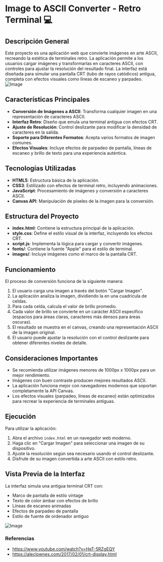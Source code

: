 
# Image to ASCII Converter - Retro Terminal 💻

## Descripción General

Este proyecto es una aplicación web que convierte imágenes en arte ASCII, recreando la estética de terminales retro. La aplicación permite a los usuarios cargar imágenes y transformarlas en caracteres ASCII, con controles para ajustar la resolución del resultado final. La interfaz está diseñada para simular una pantalla CRT (tubo de rayos catódicos) antigua, completa con efectos visuales como líneas de escaneo y parpadeo.
![Image](https://github.com/user-attachments/assets/b0d0aabe-4ced-41fd-8f7c-c4f0b413fa84)
## Características Principales

-   **Conversión de Imágenes a ASCII**: Transforma cualquier imagen en una representación de caracteres ASCII.
-   **Interfaz Retro**: Diseño que emula una terminal antigua con efectos CRT.
-   **Ajuste de Resolución**: Control deslizante para modificar la densidad de caracteres en la salida.
-   **Soporte para Diferentes Formatos**: Acepta varios formatos de imagen comunes.
-   **Efectos Visuales**: Incluye efectos de parpadeo de pantalla, líneas de escaneo y brillo de texto para una experiencia auténtica.

## Tecnologías Utilizadas

-   **HTML5**: Estructura básica de la aplicación.
-   **CSS3**: Estilizado con efectos de terminal retro, incluyendo animaciones.
-   **JavaScript**: Procesamiento de imágenes y conversión a caracteres ASCII.
-   **Canvas API**: Manipulación de píxeles de la imagen para la conversión.

## Estructura del Proyecto

-   **index.html**: Contiene la estructura principal de la aplicación.
-   **style.css**: Define el estilo visual de la interfaz, incluyendo los efectos CRT.
-   **script.js**: Implementa la lógica para cargar y convertir imágenes.
-   **fonts/**: Contiene la fuente "Apple" para el estilo de terminal.
-   **images/**: Incluye imágenes como el marco de la pantalla CRT.

## Funcionamiento

El proceso de conversión funciona de la siguiente manera:

1.  El usuario carga una imagen a través del botón "Cargar Imagen".
2.  La aplicación analiza la imagen, dividiendo la en una cuadrícula de celdas.
3.  Para cada celda, calcula el valor de brillo promedio.
4.  Cada valor de brillo se convierte en un carácter ASCII específico (espacios para áreas claras, caracteres más densos para áreas oscuras).
5.  El resultado se muestra en el canvas, creando una representación ASCII de la imagen original.
6.  El usuario puede ajustar la resolución con el control deslizante para obtener diferentes niveles de detalle.

## Consideraciones Importantes

-   Se recomienda utilizar imágenes menores de 1000px x 1000px para un mejor rendimiento.
-   Imágenes con buen contraste producen mejores resultados ASCII.
-   La aplicación funciona mejor con navegadores modernos que soportan completamente la API Canvas.
-   Los efectos visuales (parpadeo, líneas de escaneo) están optimizados para recrear la experiencia de terminales antiguas.

## Ejecución

Para utilizar la aplicación:

1.  Abra el archivo `index.html` en un navegador web moderno.
2.  Haga clic en "Cargar Imagen" para seleccionar una imagen de su dispositivo.
3.  Ajuste la resolución según sea necesario usando el control deslizante.
4.  Disfrute de su imagen convertida a arte ASCII con estilo retro.

## Vista Previa de la Interfaz

La interfaz simula una antigua terminal CRT con:

-   Marco de pantalla de estilo vintage
-   Texto de color ámbar con efectos de brillo
-   Líneas de escaneo animadas
-   Efectos de parpadeo de pantalla
-   Estilo de fuente de ordenador antiguo

![Image](https://github.com/user-attachments/assets/37125dbd-4340-4774-8d14-719f0a48267c)
### Referencias

 - https://www.youtube.com/watch?v=HeT-5RZgEQY
 - https://aleclownes.com/2017/02/01/crt-display.html